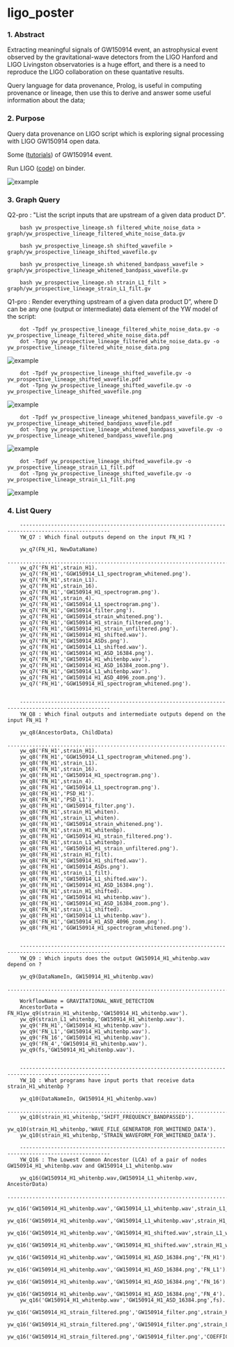 # ligo_poster


### 1. Abstract
Extracting meaningful signals of GW150914 event, an astrophysical event observed by the gravitational-wave detectors from the LIGO Hanford and LIGO Livingston observatories is a huge effort, and there is a need to reproduce the LIGO collaboration on these quantative results.

Query language for data provenance, Prolog, is useful in computing provenance or lineage, then use this to derive and answer some useful information about the data;


### 2. Purpose
Query data provenance on LIGO script which is exploring signal processing with LIGO GW150914 open data.

Some ([tutorials](https://losc.ligo.org/tutorials/ "GW150914_tutorial_uri.py")) of GW150914 event.

Run LIGO ([code](https://github.com/minrk/ligo-binder "GW150914_tutorial_uri.py")) on binder.

![example](https://raw.githubusercontent.com/idaks/ligo/master/GW150914_tutorial_uri.png)






### 3. Graph Query

Q2-pro : "List the script inputs that are upstream of a given data product D".

        bash yw_prospective_lineage.sh filtered_white_noise_data > graph/yw_prospective_lineage_filtered_white_noise_data.gv
        
        bash yw_prospective_lineage.sh shifted_wavefile > graph/yw_prospective_lineage_shifted_wavefile.gv
        
        bash yw_prospective_lineage.sh whitened_bandpass_wavefile > graph/yw_prospective_lineage_whitened_bandpass_wavefile.gv
        
        bash yw_prospective_lineage.sh strain_L1_filt > graph/yw_prospective_lineage_strain_L1_filt.gv

         
        
Q1-pro : Render everything upstream of a given data product D”, where D can be any one (output or intermediate) data element of the YW model of the script:


        dot -Tpdf yw_prospective_lineage_filtered_white_noise_data.gv -o yw_prospective_lineage_filtered_white_noise_data.pdf
        dot -Tpng yw_prospective_lineage_filtered_white_noise_data.gv -o yw_prospective_lineage_filtered_white_noise_data.png
        
![example](https://raw.githubusercontent.com/dvu4/ligo_poster/master/yw_prospective_lineage_filtered_white_noise_data.png)        
        
        
        dot -Tpdf yw_prospective_lineage_shifted_wavefile.gv -o yw_prospective_lineage_shifted_wavefile.pdf
        dot -Tpng yw_prospective_lineage_shifted_wavefile.gv -o yw_prospective_lineage_shifted_wavefile.png
        
![example](https://raw.githubusercontent.com/dvu4/ligo_poster/master/yw_prospective_lineage_shifted_wavefile.png)
        
        
        dot -Tpdf yw_prospective_lineage_whitened_bandpass_wavefile.gv -o yw_prospective_lineage_whitened_bandpass_wavefile.pdf
        dot -Tpng yw_prospective_lineage_whitened_bandpass_wavefile.gv -o yw_prospective_lineage_whitened_bandpass_wavefile.png
        
![example](https://raw.githubusercontent.com/dvu4/ligo_poster/master/yw_prospective_lineage_whitened_bandpass_wavefile.png)


        dot -Tpdf yw_prospective_lineage_shifted_wavefile.gv -o yw_prospective_lineage_strain_L1_filt.pdf
        dot -Tpng yw_prospective_lineage_shifted_wavefile.gv -o yw_prospective_lineage_strain_L1_filt.png
        
![example](https://raw.githubusercontent.com/dvu4/ligo_poster/master/yw_prospective_lineage_strain_L1_filt.png)




### 4. List Query


        ---------------------------------------------------------------------------------------------------
        YW_Q7 : Which final outputs depend on the input FN_H1 ?

        yw_q7(FN_H1, NewDataName)
        ...................................................................................................
        yw_q7('FN_H1',strain_H1).
        yw_q7('FN_H1','GGW150914_L1_spectrogram_whitened.png').
        yw_q7('FN_H1',strain_L1).
        yw_q7('FN_H1',strain_16).
        yw_q7('FN_H1','GW150914_H1_spectrogram.png').
        yw_q7('FN_H1',strain_4).
        yw_q7('FN_H1','GW150914_L1_spectrogram.png').
        yw_q7('FN_H1','GW150914_filter.png').
        yw_q7('FN_H1','GW150914_strain_whitened.png').
        yw_q7('FN_H1','GW150914_H1_strain_filtered.png').
        yw_q7('FN_H1','GW150914_H1_strain_unfiltered.png').
        yw_q7('FN_H1','GW150914_H1_shifted.wav').
        yw_q7('FN_H1','GW150914_ASDs.png').
        yw_q7('FN_H1','GW150914_L1_shifted.wav').
        yw_q7('FN_H1','GW150914_H1_ASD_16384.png').
        yw_q7('FN_H1','GW150914_H1_whitenbp.wav').
        yw_q7('FN_H1','GW150914_H1_ASD_16384_zoom.png').
        yw_q7('FN_H1','GW150914_L1_whitenbp.wav').
        yw_q7('FN_H1','GW150914_H1_ASD_4096_zoom.png').
        yw_q7('FN_H1','GGW150914_H1_spectrogram_whitened.png').


        ---------------------------------------------------------------------------------------------------
        YW_Q8 : Which final outputs and intermediate outputs depend on the input FN_H1 ?

        yw_q8(AncestorData, ChildData)
        ...................................................................................................
        yw_q8('FN_H1',strain_H1).
        yw_q8('FN_H1','GGW150914_L1_spectrogram_whitened.png').
        yw_q8('FN_H1',strain_L1).
        yw_q8('FN_H1',strain_16).
        yw_q8('FN_H1','GW150914_H1_spectrogram.png').
        yw_q8('FN_H1',strain_4).
        yw_q8('FN_H1','GW150914_L1_spectrogram.png').
        yw_q8('FN_H1','PSD_H1').
        yw_q8('FN_H1','PSD_L1').
        yw_q8('FN_H1','GW150914_filter.png').
        yw_q8('FN_H1',strain_H1_whiten).
        yw_q8('FN_H1',strain_L1_whiten).
        yw_q8('FN_H1','GW150914_strain_whitened.png').
        yw_q8('FN_H1',strain_H1_whitenbp).
        yw_q8('FN_H1','GW150914_H1_strain_filtered.png').
        yw_q8('FN_H1',strain_L1_whitenbp).
        yw_q8('FN_H1','GW150914_H1_strain_unfiltered.png').
        yw_q8('FN_H1',strain_H1_filt).
        yw_q8('FN_H1','GW150914_H1_shifted.wav').
        yw_q8('FN_H1','GW150914_ASDs.png').
        yw_q8('FN_H1',strain_L1_filt).
        yw_q8('FN_H1','GW150914_L1_shifted.wav').
        yw_q8('FN_H1','GW150914_H1_ASD_16384.png').
        yw_q8('FN_H1',strain_H1_shifted).
        yw_q8('FN_H1','GW150914_H1_whitenbp.wav').
        yw_q8('FN_H1','GW150914_H1_ASD_16384_zoom.png').
        yw_q8('FN_H1',strain_L1_shifted).
        yw_q8('FN_H1','GW150914_L1_whitenbp.wav').
        yw_q8('FN_H1','GW150914_H1_ASD_4096_zoom.png').
        yw_q8('FN_H1','GGW150914_H1_spectrogram_whitened.png').


        ---------------------------------------------------------------------------------------------------
        YW_Q9 : Which inputs does the output GW150914_H1_whitenbp.wav depend on ?

        yw_q9(DataNameIn, GW150914_H1_whitenbp.wav)
        ...................................................................................................

        WorkflowName = GRAVITATIONAL_WAVE_DETECTION
        AncestorData = FN_H1yw_q9(strain_H1_whitenbp,'GW150914_H1_whitenbp.wav').
        yw_q9(strain_L1_whitenbp,'GW150914_H1_whitenbp.wav').
        yw_q9('FN_H1','GW150914_H1_whitenbp.wav').
        yw_q9('FN_L1','GW150914_H1_whitenbp.wav').
        yw_q9('FN_16','GW150914_H1_whitenbp.wav').
        yw_q9('FN_4','GW150914_H1_whitenbp.wav').
        yw_q9(fs,'GW150914_H1_whitenbp.wav').


        ---------------------------------------------------------------------------------------------------
        YW_1Q : What programs have input ports that receive data strain_H1_whitenbp ?

        yw_q10(DataNameIn, GW150914_H1_whitenbp.wav)
        ...................................................................................................
        yw_q10(strain_H1_whitenbp,'SHIFT_FREQUENCY_BANDPASSED').
        yw_q10(strain_H1_whitenbp,'WAVE_FILE_GENERATOR_FOR_WHITENED_DATA').
        yw_q10(strain_H1_whitenbp,'STRAIN_WAVEFORM_FOR_WHITENED_DATA').

        ---------------------------------------------------------------------------------------------------
        YW_Q16 : The Lowest Common Ancestor (LCA) of a pair of nodes GW150914_H1_whitenbp.wav and GW150914_L1_whitenbp.wav

        yw_q16(GW150914_H1_whitenbp.wav,GW150914_L1_whitenbp.wav, AncestorData) 
        ...................................................................................................
        yw_q16('GW150914_H1_whitenbp.wav','GW150914_L1_whitenbp.wav',strain_L1_whitenbp).
        yw_q16('GW150914_H1_whitenbp.wav','GW150914_L1_whitenbp.wav',strain_H1_whitenbp).
        yw_q16('GW150914_H1_whitenbp.wav','GW150914_H1_shifted.wav',strain_L1_whitenbp).
        yw_q16('GW150914_H1_whitenbp.wav','GW150914_H1_shifted.wav',strain_H1_whitenbp).
        yw_q16('GW150914_H1_whitenbp.wav','GW150914_H1_ASD_16384.png','FN_H1').
        yw_q16('GW150914_H1_whitenbp.wav','GW150914_H1_ASD_16384.png','FN_L1').
        yw_q16('GW150914_H1_whitenbp.wav','GW150914_H1_ASD_16384.png','FN_16').
        yw_q16('GW150914_H1_whitenbp.wav','GW150914_H1_ASD_16384.png','FN_4').
        yw_q16('GW150914_H1_whitenbp.wav','GW150914_H1_ASD_16384.png',fs).
        yw_q16('GW150914_H1_strain_filtered.png','GW150914_filter.png',strain_H1).
        yw_q16('GW150914_H1_strain_filtered.png','GW150914_filter.png',strain_L1).
        yw_q16('GW150914_H1_strain_filtered.png','GW150914_filter.png','COEFFICIENTS').
